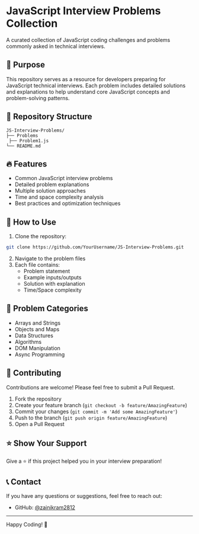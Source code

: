 # JavaScript Interview Problems Collection

A curated collection of JavaScript coding challenges and problems commonly asked in technical interviews.

## 🎯 Purpose

This repository serves as a resource for developers preparing for JavaScript technical interviews. Each problem includes detailed solutions and explanations to help understand core JavaScript concepts and problem-solving patterns.

## 📂 Repository Structure

```
JS-Interview-Problems/
├── Problems
 ├── Problem1.js
└── README.md
```

## 🔥 Features

- Common JavaScript interview problems
- Detailed problem explanations
- Multiple solution approaches
- Time and space complexity analysis
- Best practices and optimization techniques

## 🚀 How to Use

1. Clone the repository:

```bash
git clone https://github.com/YourUsername/JS-Interview-Problems.git
```

2. Navigate to the problem files
3. Each file contains:
   - Problem statement
   - Example inputs/outputs
   - Solution with explanation
   - Time/Space complexity

## 📝 Problem Categories

- Arrays and Strings
- Objects and Maps
- Data Structures
- Algorithms
- DOM Manipulation
- Async Programming

## 🤝 Contributing

Contributions are welcome! Please feel free to submit a Pull Request.

1. Fork the repository
2. Create your feature branch (`git checkout -b feature/AmazingFeature`)
3. Commit your changes (`git commit -m 'Add some AmazingFeature'`)
4. Push to the branch (`git push origin feature/AmazingFeature`)
5. Open a Pull Request

## ⭐ Show Your Support

Give a ⭐️ if this project helped you in your interview preparation!

## 📞 Contact

If you have any questions or suggestions, feel free to reach out:

- GitHub: [@zainikram2812](https://github.com/zainIkram2812)

---

Happy Coding! 🚀
